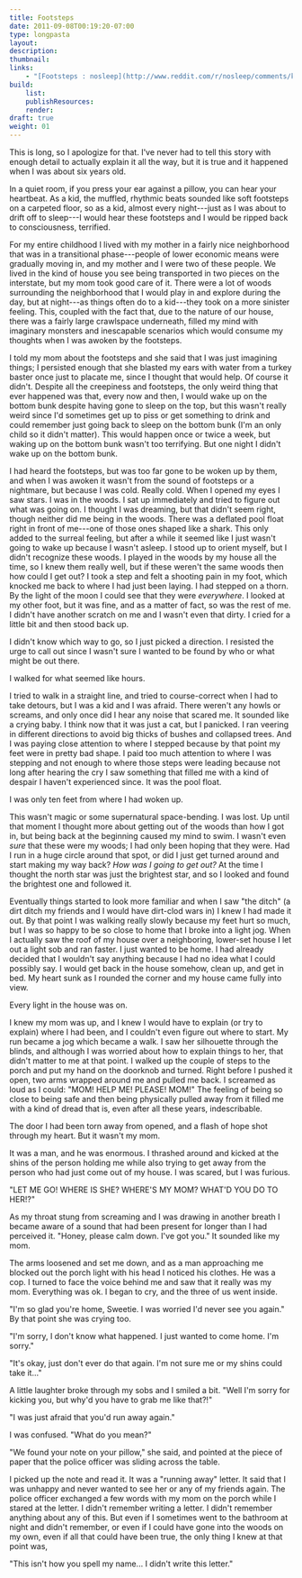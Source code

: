```yaml
---
title: Footsteps
date: 2011-09-08T00:19:20-07:00
type: longpasta
layout:
description:
thumbnail:
links:
    - "[Footsteps : nosleep](http://www.reddit.com/r/nosleep/comments/k8ktr/footsteps/)"
build:
    list:
    publishResources:
    render:
draft: true
weight: 01
---
```


This is long, so I apologize for that. I've never had to tell this story with enough detail to actually explain it all the way, but it is true and it happened when I was about six years old.

In a quiet room, if you press your ear against a pillow, you can hear your heartbeat. As a kid, the muffled, rhythmic beats sounded like soft footsteps on a carpeted floor, so as a kid, almost every night---just as I was about to drift off to sleep---I would hear these footsteps and I would be ripped back to consciousness, terrified.

For my entire childhood I lived with my mother in a fairly nice neighborhood that was in a transitional phase---people of lower economic means were gradually moving in, and my mother and I were two of these people. We lived in the kind of house you see being transported in two pieces on the interstate, but my mom took good care of it. There were a lot of woods surrounding the neighborhood that I would play in and explore during the day, but at night---as things often do to a kid---they took on a more sinister feeling. This, coupled with the fact that, due to the nature of our house, there was a fairly large crawlspace underneath, filled my mind with imaginary monsters and inescapable scenarios which would consume my thoughts when I was awoken by the footsteps.

I told my mom about the footsteps and she said that I was just imagining things; I persisted enough that she blasted my ears with water from a turkey baster once just to placate me, since I thought that would help. Of course it didn't. Despite all the creepiness and footsteps, the only weird thing that ever happened was that, every now and then, I would wake up on the bottom bunk despite having gone to sleep on the top, but this wasn't really weird since I'd sometimes get up to piss or get something to drink and could remember just going back to sleep on the bottom bunk (I'm an only child so it didn't matter). This would happen once or twice a week, but waking up on the bottom bunk wasn't too terrifying. But one night I didn't wake up on the bottom bunk.

I had heard the footsteps, but was too far gone to be woken up by them, and when I was awoken it wasn't from the sound of footsteps or a nightmare, but because I was cold. Really cold. When I opened my eyes I saw stars. I was in the woods. I sat up immediately and tried to figure out what was going on. I thought I was dreaming, but that didn't seem right, though neither did me being in the woods. There was a deflated pool float right in front of me---one of those ones shaped like a shark. This only added to the surreal feeling, but after a while it seemed like I just wasn't going to wake up because I wasn't asleep. I stood up to orient myself, but I didn't recognize these woods. I played in the woods by my house all the time, so I knew them really well, but if these weren't the same woods then how could I get out? I took a step and felt a shooting pain in my foot, which knocked me back to where I had just been laying. I had stepped on a thorn. By the light of the moon I could see that they were *everywhere*. I looked at my other foot, but it was fine, and as a matter of fact, so was the rest of me. I didn't have another scratch on me and I wasn't even that dirty. I cried for a little bit and then stood back up.

I didn't know which way to go, so I just picked a direction. I resisted the urge to call out since I wasn't sure I wanted to be found by who or what might be out there.

I walked for what seemed like hours.

I tried to walk in a straight line, and tried to course-correct when I had to take detours, but I was a kid and I was afraid. There weren't any howls or screams, and only once did I hear any noise that scared me. It sounded like a crying baby. I think now that it was just a cat, but I panicked. I ran veering in different directions to avoid big thicks of bushes and collapsed trees. And I was paying close attention to where I stepped because by that point my feet were in pretty bad shape. I paid too much attention to where I was stepping and not enough to where those steps were leading because not long after hearing the cry I saw something that filled me with a kind of despair I haven't experienced since. It was the pool float.

I was only ten feet from where I had woken up.

This wasn't magic or some supernatural space-bending. I was lost. Up until that moment I thought more about getting out of the woods than how I got in, but being back at the beginning caused my mind to swim. I wasn't even *sure* that these were my woods; I had only been hoping that they were. Had I run in a huge circle around that spot, or did I just get turned around and start making my way back? *How was I going to get out?* At the time I thought the north star was just the brightest star, and so I looked and found the brightest one and followed it.

Eventually things started to look more familiar and when I saw "the ditch" (a dirt ditch my friends and I would have dirt-clod wars in) I knew I had made it out. By that point I was walking really slowly because my feet hurt so much, but I was so happy to be so close to home that I broke into a light jog. When I actually saw the roof of my house over a neighboring, lower-set house I let out a light sob and ran faster. I just wanted to be home. I had already decided that I wouldn't say anything because I had no idea what I could possibly say. I would get back in the house somehow, clean up, and get in bed. My heart sunk as I rounded the corner and my house came fully into view.

Every light in the house was on.

I knew my mom was up, and I knew I would have to explain (or try to explain) where I had been, and I couldn't even figure out where to start. My run became a jog which became a walk. I saw her silhouette through the blinds, and although I was worried about how to explain things to her, that didn't matter to me at that point. I walked up the couple of steps to the porch and put my hand on the doorknob and turned. Right before I pushed it open, two arms wrapped around me and pulled me back. I screamed as loud as I could: "MOM! HELP ME! PLEASE! MOM!" The feeling of being so close to being safe and then being physically pulled away from it filled me with a kind of dread that is, even after all these years, indescribable.

The door I had been torn away from opened, and a flash of hope shot through my heart. But it wasn't my mom.

It was a man, and he was enormous. I thrashed around and kicked at the shins of the person holding me while also trying to get away from the person who had just come out of my house. I was scared, but I was furious.

"LET ME GO! WHERE IS SHE? WHERE'S MY MOM? WHAT'D YOU DO TO HER!?"

As my throat stung from screaming and I was drawing in another breath I became aware of a sound that had been present for longer than I had perceived it. "Honey, please calm down. I've got you." It sounded like my mom.

The arms loosened and set me down, and as a man approaching me blocked out the porch light with his head I noticed his clothes. He was a cop. I turned to face the voice behind me and saw that it really was my mom. Everything was ok. I began to cry, and the three of us went inside.

"I'm so glad you're home, Sweetie. I was worried I'd never see you again." By that point she was crying too.

"I'm sorry, I don't know what happened. I just wanted to come home. I'm sorry."

"It's okay, just don't ever do that again. I'm not sure me or my shins could take it..."

A little laughter broke through my sobs and I smiled a bit. "Well I'm sorry for kicking you, but why'd you have to grab me like that?!"

"I was just afraid that you'd run away again."

I was confused. "What do you mean?"

"We found your note on your pillow," she said, and pointed at the piece of paper that the police officer was sliding across the table.

I picked up the note and read it. It was a "running away" letter. It said that I was unhappy and never wanted to see her or any of my friends again. The police officer exchanged a few words with my mom on the porch while I stared at the letter. I didn't remember writing a letter. I didn't remember anything about any of this. But even if I sometimes went to the bathroom at night and didn't remember, or even if I could have gone into the woods on my own, even if all that could have been true, the only thing I knew at that point was,

"This isn't how you spell my name... I didn't write this letter."
